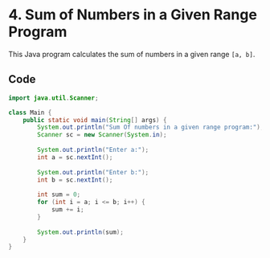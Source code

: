 # 4. Sum of Numbers in a Given Range Program

This Java program calculates the sum of numbers in a given range `[a, b]`.

## Code

```java
import java.util.Scanner;

class Main {
    public static void main(String[] args) {
        System.out.println("Sum Of numbers in a given range program:");
        Scanner sc = new Scanner(System.in);
        
        System.out.println("Enter a:");
        int a = sc.nextInt();
        
        System.out.println("Enter b:");
        int b = sc.nextInt();
        
        int sum = 0;
        for (int i = a; i <= b; i++) {
            sum += i;
        }
        
        System.out.println(sum);
    }
}
